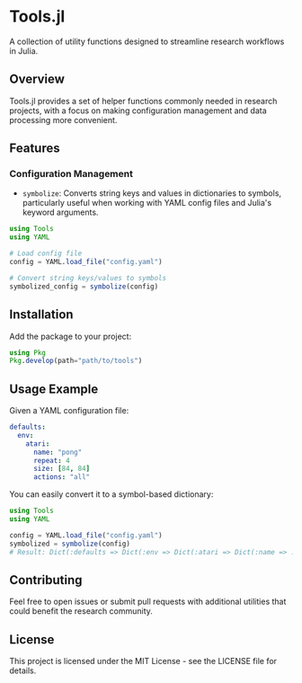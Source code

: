 # Tools.jl

A collection of utility functions designed to streamline research workflows in Julia.

## Overview

Tools.jl provides a set of helper functions commonly needed in research projects, with a focus on making configuration management and data processing more convenient.

## Features

### Configuration Management
- `symbolize`: Converts string keys and values in dictionaries to symbols, particularly useful when working with YAML config files and Julia's keyword arguments.

```julia
using Tools
using YAML

# Load config file
config = YAML.load_file("config.yaml")

# Convert string keys/values to symbols
symbolized_config = symbolize(config)
```

## Installation

Add the package to your project:
```julia
using Pkg
Pkg.develop(path="path/to/tools")
```

## Usage Example

Given a YAML configuration file:
```yaml
defaults:
  env:
    atari:
      name: "pong"
      repeat: 4
      size: [84, 84]
      actions: "all"
```

You can easily convert it to a symbol-based dictionary:
```julia
using Tools
using YAML

config = YAML.load_file("config.yaml")
symbolized = symbolize(config)
# Result: Dict(:defaults => Dict(:env => Dict(:atari => Dict(:name => :pong...))))
```

## Contributing

Feel free to open issues or submit pull requests with additional utilities that could benefit the research community.

## License

This project is licensed under the MIT License - see the LICENSE file for details. 
